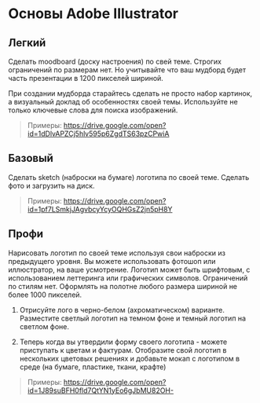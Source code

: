 # Основы Adobe Illustrator
## Легкий
Сделать moodboard (доску настроения) по свей теме. Строгих ограничений по размерам нет. Но учитывайте что ваш мудборд будет часть презентации в 1200 пикселей шириной.

При создании мудборда старайтесь сделать не просто набор картинок, а визуальный доклад об особенностях своей темы. Используйте не только ключевые слова для поиска изображений.  
> Примеры: https://drive.google.com/open?id=1dDlvAPZCj5hlv595p6ZgdTS63pzCPwiA

## Базовый
Сделать sketch (наброски на бумаге) логотипа по своей теме. Сделать фото и загрузить на диск.
> Примеры: https://drive.google.com/open?id=1pf7LSmkjJAgvbcyYcyOQHGsZ2jn5pH8Y

## Профи
Нарисовать логотип по своей теме используя свои наброски из предыдущего уровня.
Вы можете использовать фотошоп или иллюстратор, на ваше усмотрение.
Логотип может быть шрифтовым, с использованием леттеринга или графических символов. Ограничений по стилям нет. Оформлять на полотне любого размера шириной не более 1000 пикселей. 

1. Отрисуйте лого в черно-белом (ахроматическом) варианте. Разместите светлый логотип на темном фоне и темный логотип на светлом фоне. 

2. Теперь когда вы утвердили форму своего логотипа - можете приступать к цветам и фактурам. Отобразите свой логотип в нескольких цветовых решениях и добавьте мокап с логотипом в среде (на бумаге, пластике, ткани, крафте)
> Примеры: https://drive.google.com/open?id=1J89suBFH0fld7QtYN1yEo6gJbMU82OH-
